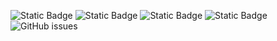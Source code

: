 ![Static Badge](https://img.shields.io/badge/blacklists-60-000000) ![Static Badge](https://img.shields.io/badge/blacklisted-3103888-cc0000) ![Static Badge](https://img.shields.io/badge/whitelisted-2244-00CC00) ![Static Badge](https://img.shields.io/badge/streaming_blacklist-28107-000000) ![GitHub issues](https://img.shields.io/github/issues/fabriziosalmi/blacklists)
